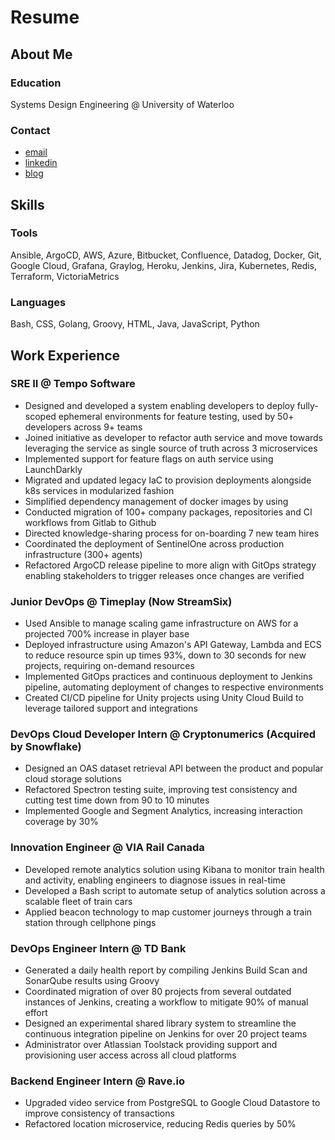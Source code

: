 # Resume
## About Me
### Education
Systems Design Engineering @ University of Waterloo
### Contact
- [email](mailto:j6n.work@gmail.com)
- [linkedin](https://linkedin.com/in/j6n)
- [blog](https://blog.j6n.ca)

## Skills
### Tools
Ansible, ArgoCD, AWS, Azure, Bitbucket,  Confluence, Datadog, Docker, Git, Google Cloud, Grafana, Graylog, Heroku, Jenkins, Jira, Kubernetes, Redis, Terraform, VictoriaMetrics
### Languages
Bash, CSS, Golang, Groovy, HTML, Java, JavaScript, Python

## Work Experience
### SRE II @ Tempo Software
- Designed and developed a system enabling developers to deploy fully-scoped ephemeral environments for feature testing, used by 50+ developers across 9+ teams
- Joined initiative as developer to refactor auth service and move towards leveraging the service as single source of truth across 3 microservices
- Implemented support for feature flags on auth service using LaunchDarkly
- Migrated and updated legacy IaC to provision deployments alongside k8s services in modularized fashion
- Simplified dependency management of docker images by using 
- Conducted migration of 100+ company packages, repositories and CI workflows from Gitlab to Github
- Directed knowledge-sharing process for on-boarding 7 new team hires
- Coordinated the deployment of SentinelOne across production infrastructure (300+ agents)
- Refactored ArgoCD release pipeline to more align with GitOps strategy enabling stakeholders to trigger releases once changes are verified
### Junior DevOps @ Timeplay (Now StreamSix)
- Used Ansible to manage scaling game infrastructure on AWS for a projected 700% increase in player base
- Deployed infrastructure using Amazon's API Gateway, Lambda and ECS to reduce resource spin up times 93%, down to 30 seconds for new projects, requiring on-demand resources
- Implemented GitOps practices and  continuous deployment to Jenkins pipeline, automating deployment of changes to  respective environments
- Created CI/CD pipeline for Unity projects using Unity Cloud Build to leverage tailored support and integrations
### DevOps Cloud Developer Intern @ Cryptonumerics (Acquired by Snowflake)
- Designed an OAS dataset retrieval API between the product and popular cloud storage solutions
- Refactored Spectron testing suite, improving test consistency and cutting test time down from 90 to 10 minutes
- Implemented Google and Segment Analytics, increasing interaction coverage by 30%
### Innovation Engineer @ VIA Rail Canada
- Developed remote analytics solution using Kibana to monitor train health and activity, enabling engineers to diagnose issues in real-time
- Developed a Bash script to automate setup of analytics solution across a scalable fleet of train cars
- Applied beacon technology to map customer journeys through a train station through cellphone pings
### DevOps Engineer Intern @ TD Bank
- Generated a daily health report by compiling Jenkins Build Scan and SonarQube results using Groovy
- Coordinated migration of over 80 projects from several outdated instances of Jenkins, creating a workflow to mitigate 90% of manual effort
- Designed an experimental shared library system to streamline the continuous integration pipeline on Jenkins for over 20 project teams
- Administrator over Atlassian Toolstack providing support and provisioning user access across all cloud platforms
### Backend Engineer Intern @ Rave.io
- Upgraded video service from PostgreSQL to Google Cloud Datastore to improve consistency of transactions
- Refactored location microservice, reducing Redis queries by 50%